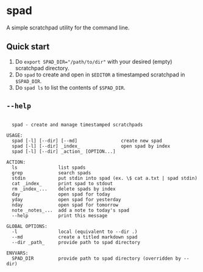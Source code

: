 # spad

A simple scratchpad utility for the command line.

## Quick start

1. Do `export SPAD_DIR="/path/to/dir"` with your desired (empty)
   scratchpad directory.
2. Do `spad` to create and open in `$EDITOR` a timestamped scratchpad
   in `$SPAD_DIR`.
3. Do `spad ls` to list the contents of `$SPAD_DIR`.

## `--help`

```

  spad - create and manage timestamped scratchpads

USAGE:
  spad [-l] [--dir] [--md]                create new spad
  spad [-l] [--dir] _index_               open spad by index
  spad [-l] [--dir] _action_ [OPTION...]

ACTION:
  ls               list spads
  grep             search spads
  stdin            put stdin into spad (ex. \$ cat a.txt | spad stdin)
  cat _index_      print spad to stdout
  rm _index_...    delete spads by index
  day              open spad for today
  yday             open spad for yesterday
  nday             open spad for tomorrow
  note _notes_...  add a note to today's spad
  --help           print this message

GLOBAL OPTIONS:
  -l               local (equivalent to --dir .)
  --md             create a titled markdown spad
  --dir _path_     provide path to spad directory

ENVVARS:
  SPAD_DIR         provide path to spad directory (overridden by --dir)
```


